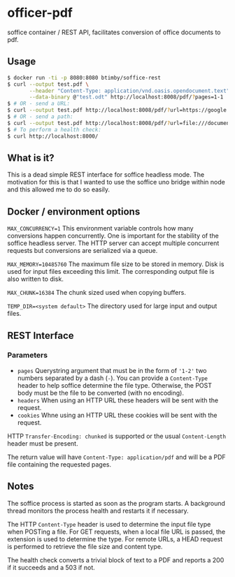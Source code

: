 # officer-pdf
soffice container / REST API, facilitates conversion of office documents to pdf.

## Usage

```bash
$ docker run -ti -p 8080:8080 btimby/soffice-rest
$ curl --output test.pdf \
       --header "Content-Type: application/vnd.oasis.opendocument.text" \
       --data-binary @"test.odt" http://localhost:8008/pdf/?pages=1-1
$ # OR - send a URL:
$ curl --output test.pdf http://localhost:8008/pdf/?url=https://google.com/
$ # OR - send a path:
$ curl --output test.pdf http://localhost:8008/pdf/?url=file:///documents/foo.odt
$ # To perform a health check:
$ curl http://localhost:8000/
```

## What is it?

This is a dead simple REST interface for soffice headless mode. The motivation
for this is that I wanted to use the soffice uno bridge within node and this
allowed me to do so easily.

## Docker / environment options

`MAX_CONCURRENCY=1` This environment variable controls how many conversions
happen concurrently. One is important for the stability of the soffice
headless server. The HTTP server can accept multiple concurrent requests but
conversions are serialized via a queue.

`MAX_MEMORY=10485760` The maximum file size to be stored in memory. Disk is used
for input files exceeding this limit. The corresponding output file is also written
to disk.

`MAX_CHUNK=16384` The chunk sized used when copying buffers.

`TEMP_DIR=<system default>` The directory used for large input and output files.

## REST Interface

### Parameters

 - `pages` Querystring argument that must be in the form of `'1-2'`
two numbers separated by a dash (`-`). You can provide a `Content-Type` header
to help soffice determine the file type. Otherwise, the POST body must be the
file to be converted (with no encoding).
 - `headers` When using an HTTP URL these headers will be sent with the request.
 - `cookies` Whne using an HTTP URL these cookies will be sent with the request.

HTTP `Transfer-Encoding: chunked` is supported or the usual `Content-Length`
header must be present.

The return value will have `Content-Type: application/pdf` and will be a PDF
file containing the requested pages.

## Notes

The soffice process is started as soon as the program starts. A background
thread monitors the process health and restarts it if necessary.

The HTTP `Content-Type` header is used to determine the input file type when
POSTing a file. For GET requests, when a local file URL is passed, the extension
is used to determine the type. For remote URLs, a HEAD request is performed
to retrieve the file size and content type.

The health check converts a trivial block of text to a PDF and reports a 200
if it succeeds and a 503 if not.
